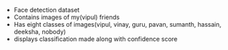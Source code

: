 - Face detection dataset
- Contains images of my(vipul) friends
- Has eight classes of images(vipul, vinay, guru, pavan, sumanth, hassain, deeksha, nobody)
- displays classification made along with confidence score

